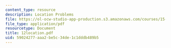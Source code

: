 ```yaml
---
content_type: resource
description: Location Problems
file: https://ol-ocw-studio-app-production.s3.amazonaws.com/courses/15-057-systems-optimization-spring-2003/59024277aaa2be5c34de1c1dddb489b5_12location.pdf
file_type: application/pdf
resourcetype: Document
title: 12location.pdf
uid: 59024277-aaa2-be5c-34de-1c1dddb489b5
---
```

